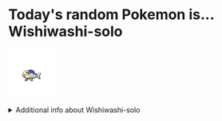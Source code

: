 # Today's random Pokemon is... Wishiwashi-solo

![Wishiwashi-solo shiny sprite](https://raw.githubusercontent.com/PokeAPI/sprites/master/sprites/pokemon/shiny/746.png)

<details>
<summary>Additional info about Wishiwashi-solo</summary>

| srpite type | image |
|------|------|
| back_default | ![Wishiwashi-solo back_default sprite](https://raw.githubusercontent.com/PokeAPI/sprites/master/sprites/pokemon/back/746.png) |
| back_shiny | ![Wishiwashi-solo back_shiny sprite](https://raw.githubusercontent.com/PokeAPI/sprites/master/sprites/pokemon/back/shiny/746.png) |
| front_default | ![Wishiwashi-solo front_default sprite](https://raw.githubusercontent.com/PokeAPI/sprites/master/sprites/pokemon/746.png) | </details>